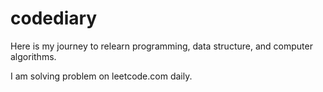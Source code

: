 # codediary

Here is my journey to relearn programming, data structure, and computer algorithms.

I am solving problem on leetcode.com daily.
